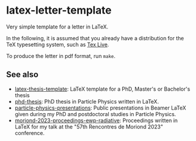 latex-letter-template
=====================

Very simple template for a letter in LaTeX.

In the following, it is assumed that you already have a distribution for the TeX typesetting system, such as [Tex Live](https://www.tug.org/texlive/).

To produce the letter in pdf format, run `make`.

See also
--------

* [latex-thesis-template](https://github.com/cyrraz/latex-thesis-template): LaTeX template for a PhD, Master's or Bachelor's thesis
* [phd-thesis](https://github.com/cyrraz/phd-thesis):  PhD thesis in Particle Physics written in LaTeX.
* [particle-physics-presentations](https://github.com/cyrraz/particle-physics-presentations): Public presentations in Beamer LaTeX given during my PhD and postdoctoral studies in Particle Physics.
* [moriond-2023-proceedings-ewp-radiative](https://github.com/cyrraz/moriond-2023-proceedings-ewp-radiative): Proceedings written in LaTeX for my talk at the "57th Rencontres de Moriond 2023" conference.

